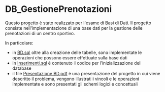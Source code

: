 # DB_GestionePrenotazioni

Questo progetto è stato realizzato per l'esame di Basi di Dati. Il progetto consiste nell'implementazione di una base dati per la gestione delle prenotazioni di un centro sportivo.

In particolare:
- in [BD.sql](./BD.sql) oltre alla creazione delle tabelle, sono implementate le operazioni che possono essere effettuate sulla base dati
- in [Inserimenti.sql](./Inserimenti.sql) è contenuto il codice per l'inizializzazione del database
- il file [Presentazione BD.pdf](./Presentazione%20BD.pdf) è una presentazione del progetto in cui viene descritto il problema, vengono illustrati i vincoli e le operazioni implementate e sono presentati gli schemi logici e concettuali
